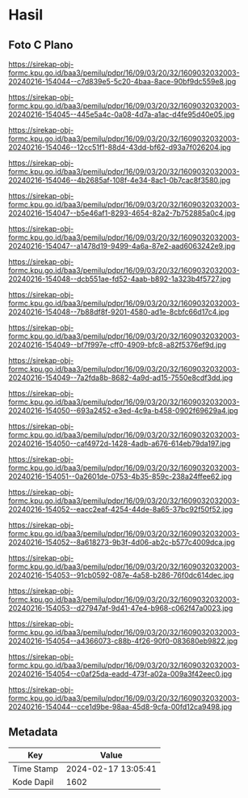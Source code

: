 # Hasil

## Foto C Plano

https://sirekap-obj-formc.kpu.go.id/baa3/pemilu/pdpr/16/09/03/20/32/1609032032003-20240216-154044--c7d839e5-5c20-4baa-8ace-90bf9dc559e8.jpg

https://sirekap-obj-formc.kpu.go.id/baa3/pemilu/pdpr/16/09/03/20/32/1609032032003-20240216-154045--445e5a4c-0a08-4d7a-a1ac-d4fe95d40e05.jpg

https://sirekap-obj-formc.kpu.go.id/baa3/pemilu/pdpr/16/09/03/20/32/1609032032003-20240216-154046--12cc51f1-88d4-43dd-bf62-d93a7f026204.jpg

https://sirekap-obj-formc.kpu.go.id/baa3/pemilu/pdpr/16/09/03/20/32/1609032032003-20240216-154046--4b2685af-108f-4e34-8ac1-0b7cac8f3580.jpg

https://sirekap-obj-formc.kpu.go.id/baa3/pemilu/pdpr/16/09/03/20/32/1609032032003-20240216-154047--b5e46af1-8293-4654-82a2-7b752885a0c4.jpg

https://sirekap-obj-formc.kpu.go.id/baa3/pemilu/pdpr/16/09/03/20/32/1609032032003-20240216-154047--a1478d19-9499-4a6a-87e2-aad6063242e9.jpg

https://sirekap-obj-formc.kpu.go.id/baa3/pemilu/pdpr/16/09/03/20/32/1609032032003-20240216-154048--dcb551ae-fd52-4aab-b892-1a323b4f5727.jpg

https://sirekap-obj-formc.kpu.go.id/baa3/pemilu/pdpr/16/09/03/20/32/1609032032003-20240216-154048--7b88df8f-9201-4580-ad1e-8cbfc66d17c4.jpg

https://sirekap-obj-formc.kpu.go.id/baa3/pemilu/pdpr/16/09/03/20/32/1609032032003-20240216-154049--bf7f997e-cff0-4909-bfc8-a82f5376ef9d.jpg

https://sirekap-obj-formc.kpu.go.id/baa3/pemilu/pdpr/16/09/03/20/32/1609032032003-20240216-154049--7a2fda8b-8682-4a9d-ad15-7550e8cdf3dd.jpg

https://sirekap-obj-formc.kpu.go.id/baa3/pemilu/pdpr/16/09/03/20/32/1609032032003-20240216-154050--693a2452-e3ed-4c9a-b458-0902f69629a4.jpg

https://sirekap-obj-formc.kpu.go.id/baa3/pemilu/pdpr/16/09/03/20/32/1609032032003-20240216-154050--caf4972d-1428-4adb-a676-614eb79da197.jpg

https://sirekap-obj-formc.kpu.go.id/baa3/pemilu/pdpr/16/09/03/20/32/1609032032003-20240216-154051--0a2601de-0753-4b35-859c-238a24ffee62.jpg

https://sirekap-obj-formc.kpu.go.id/baa3/pemilu/pdpr/16/09/03/20/32/1609032032003-20240216-154052--eacc2eaf-4254-44de-8a65-37bc92f50f52.jpg

https://sirekap-obj-formc.kpu.go.id/baa3/pemilu/pdpr/16/09/03/20/32/1609032032003-20240216-154052--8a618273-9b3f-4d06-ab2c-b577c4009dca.jpg

https://sirekap-obj-formc.kpu.go.id/baa3/pemilu/pdpr/16/09/03/20/32/1609032032003-20240216-154053--91cb0592-087e-4a58-b286-76f0dc614dec.jpg

https://sirekap-obj-formc.kpu.go.id/baa3/pemilu/pdpr/16/09/03/20/32/1609032032003-20240216-154053--d27947af-9d41-47e4-b968-c062f47a0023.jpg

https://sirekap-obj-formc.kpu.go.id/baa3/pemilu/pdpr/16/09/03/20/32/1609032032003-20240216-154054--a4366073-c88b-4f26-90f0-083680eb9822.jpg

https://sirekap-obj-formc.kpu.go.id/baa3/pemilu/pdpr/16/09/03/20/32/1609032032003-20240216-154054--c0af25da-eadd-473f-a02a-009a3f42eec0.jpg

https://sirekap-obj-formc.kpu.go.id/baa3/pemilu/pdpr/16/09/03/20/32/1609032032003-20240216-154044--cce1d9be-98aa-45d8-9cfa-00fd12ca9498.jpg


## Metadata

| Key        | Value               |
| ---------- | ------------------- |
| Time Stamp | 2024-02-17 13:05:41 |
| Kode Dapil | 1602                |




